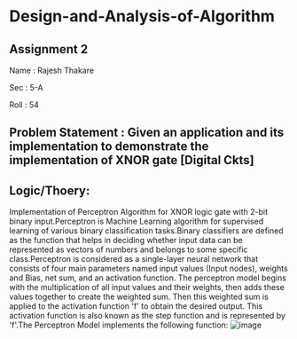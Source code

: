 # Design-and-Analysis-of-Algorithm
## Assignment 2
Name : Rajesh Thakare

Sec : 5-A

Roll : 54

## Problem Statement :  Given an application and its implementation to demonstrate the implementation of XNOR gate [Digital Ckts]

## Logic/Thoery: 
Implementation of Perceptron Algorithm for XNOR logic gate with 2-bit binary input.Perceptron is Machine Learning algorithm for supervised learning of various binary classification tasks.Binary classifiers are defined as the function that helps in deciding whether input data can be represented as vectors of numbers and belongs to some specific class.Perceptron is considered as a single-layer neural network that consists of four main parameters named input values (Input nodes), weights and Bias, net sum, and an activation function. The perceptron model begins with the multiplication of all input values and their weights, then adds these values together to create the weighted sum. Then this weighted sum is applied to the activation function 'f' to obtain the desired output. This activation function is also known as the step function and is represented by 'f'.The Perceptron Model implements the following function:
![image](https://user-images.githubusercontent.com/108029540/203998568-a7a75775-13da-401a-a800-e699f558b680.png)















